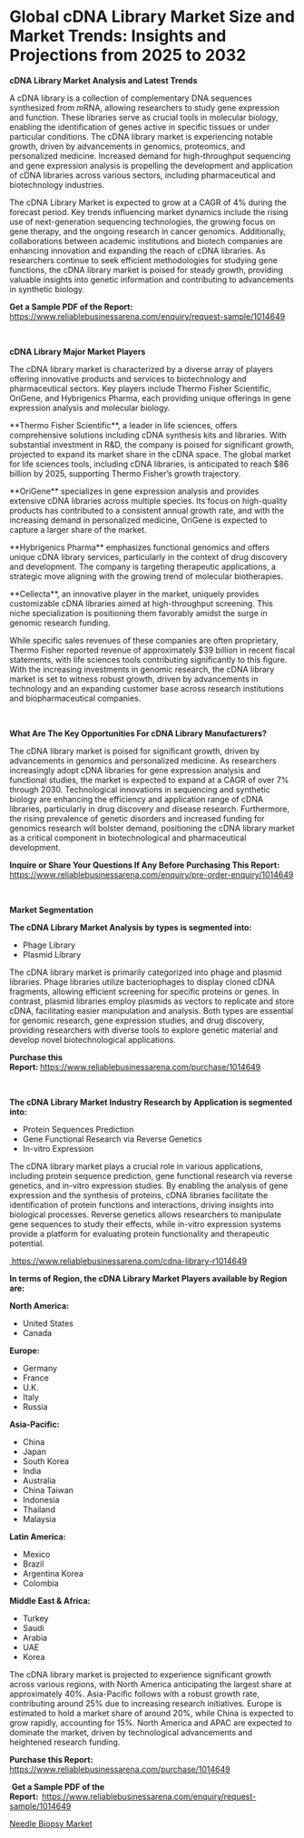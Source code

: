 <p><h1>Global cDNA Library Market Size and Market Trends: Insights and Projections from 2025 to 2032</h1></p><p><strong>cDNA Library Market Analysis and Latest Trends</strong></p>
<p><p>A cDNA library is a collection of complementary DNA sequences synthesized from mRNA, allowing researchers to study gene expression and function. These libraries serve as crucial tools in molecular biology, enabling the identification of genes active in specific tissues or under particular conditions. The cDNA library market is experiencing notable growth, driven by advancements in genomics, proteomics, and personalized medicine. Increased demand for high-throughput sequencing and gene expression analysis is propelling the development and application of cDNA libraries across various sectors, including pharmaceutical and biotechnology industries.</p><p>The cDNA Library Market is expected to grow at a CAGR of 4% during the forecast period. Key trends influencing market dynamics include the rising use of next-generation sequencing technologies, the growing focus on gene therapy, and the ongoing research in cancer genomics. Additionally, collaborations between academic institutions and biotech companies are enhancing innovation and expanding the reach of cDNA libraries. As researchers continue to seek efficient methodologies for studying gene functions, the cDNA library market is poised for steady growth, providing valuable insights into genetic information and contributing to advancements in synthetic biology.</p></p>
<p><strong>Get a Sample PDF of the Report:&nbsp;</strong> <a href="https://www.reliablebusinessarena.com/enquiry/request-sample/1014649?utm_campaign=2146&utm_medium=2&utm_source=Github&utm_content=ia&utm_term=06032025&utm_id=cdna-library">https://www.reliablebusinessarena.com/enquiry/request-sample/1014649</a></p>
<p>&nbsp;</p>
<p><strong>cDNA Library Major Market Players</strong></p>
<p><p>The cDNA library market is characterized by a diverse array of players offering innovative products and services to biotechnology and pharmaceutical sectors. Key players include Thermo Fisher Scientific, OriGene, and Hybrigenics Pharma, each providing unique offerings in gene expression analysis and molecular biology.</p><p>**Thermo Fisher Scientific**, a leader in life sciences, offers comprehensive solutions including cDNA synthesis kits and libraries. With substantial investment in R&D, the company is poised for significant growth, projected to expand its market share in the cDNA space. The global market for life sciences tools, including cDNA libraries, is anticipated to reach $86 billion by 2025, supporting Thermo Fisher’s growth trajectory.</p><p>**OriGene** specializes in gene expression analysis and provides extensive cDNA libraries across multiple species. Its focus on high-quality products has contributed to a consistent annual growth rate, and with the increasing demand in personalized medicine, OriGene is expected to capture a larger share of the market.</p><p>**Hybrigenics Pharma** emphasizes functional genomics and offers unique cDNA library services, particularly in the context of drug discovery and development. The company is targeting therapeutic applications, a strategic move aligning with the growing trend of molecular biotherapies.</p><p>**Cellecta**, an innovative player in the market, uniquely provides customizable cDNA libraries aimed at high-throughput screening. This niche specialization is positioning them favorably amidst the surge in genomic research funding.</p><p>While specific sales revenues of these companies are often proprietary, Thermo Fisher reported revenue of approximately $39 billion in recent fiscal statements, with life sciences tools contributing significantly to this figure. With the increasing investments in genomic research, the cDNA library market is set to witness robust growth, driven by advancements in technology and an expanding customer base across research institutions and biopharmaceutical companies.</p></p>
<p>&nbsp;</p>
<p><strong>What Are The Key Opportunities For cDNA Library Manufacturers?</strong></p>
<p><p>The cDNA library market is poised for significant growth, driven by advancements in genomics and personalized medicine. As researchers increasingly adopt cDNA libraries for gene expression analysis and functional studies, the market is expected to expand at a CAGR of over 7% through 2030. Technological innovations in sequencing and synthetic biology are enhancing the efficiency and application range of cDNA libraries, particularly in drug discovery and disease research. Furthermore, the rising prevalence of genetic disorders and increased funding for genomics research will bolster demand, positioning the cDNA library market as a critical component in biotechnological and pharmaceutical development.</p></p>
<p><strong>Inquire or Share Your Questions If Any Before Purchasing This Report:</strong> <a href="https://www.reliablebusinessarena.com/enquiry/pre-order-enquiry/1014649?utm_campaign=2146&utm_medium=2&utm_source=Github&utm_content=ia&utm_term=06032025&utm_id=cdna-library">https://www.reliablebusinessarena.com/enquiry/pre-order-enquiry/1014649</a></p>
<p>&nbsp;</p>
<p><strong>Market Segmentation</strong></p>
<p><strong>The cDNA Library Market Analysis by types is segmented into:</strong></p>
<p><ul><li>Phage Library</li><li>Plasmid Library</li></ul></p>
<p><p>The cDNA library market is primarily categorized into phage and plasmid libraries. Phage libraries utilize bacteriophages to display cloned cDNA fragments, allowing efficient screening for specific proteins or genes. In contrast, plasmid libraries employ plasmids as vectors to replicate and store cDNA, facilitating easier manipulation and analysis. Both types are essential for genomic research, gene expression studies, and drug discovery, providing researchers with diverse tools to explore genetic material and develop novel biotechnological applications.</p></p>
<p><strong>Purchase this Report:&nbsp;</strong><a href="https://www.reliablebusinessarena.com/purchase/1014649?utm_campaign=2146&utm_medium=2&utm_source=Github&utm_content=ia&utm_term=06032025&utm_id=cdna-library">https://www.reliablebusinessarena.com/purchase/1014649</a></p>
<p>&nbsp;</p>
<p><strong>The cDNA Library Market Industry Research by Application is segmented into:</strong></p>
<p><ul><li>Protein Sequences Prediction</li><li>Gene Functional Research via Reverse Genetics</li><li>In-vitro Expression</li></ul></p>
<p><p>The cDNA library market plays a crucial role in various applications, including protein sequence prediction, gene functional research via reverse genetics, and in-vitro expression studies. By enabling the analysis of gene expression and the synthesis of proteins, cDNA libraries facilitate the identification of protein functions and interactions, driving insights into biological processes. Reverse genetics allows researchers to manipulate gene sequences to study their effects, while in-vitro expression systems provide a platform for evaluating protein functionality and therapeutic potential.</p></p>
<p><a href="https://www.reliablebusinessarena.com/cdna-library-r1014649?utm_campaign=2146&utm_medium=2&utm_source=Github&utm_content=ia&utm_term=06032025&utm_id=cdna-library">&nbsp;https://www.reliablebusinessarena.com/cdna-library-r1014649</a></p>
<p><strong>In terms of Region, the cDNA Library Market Players available by Region are:</strong></p>
<p>
    <p> <strong> North America: </strong>
        <ul>
            <li>United States</li>
            <li>Canada</li>
        </ul>
        </p> 
    <p> <strong> Europe: </strong>
        <ul>
            <li>Germany</li>
            <li>France</li>
            <li>U.K.</li>
            <li>Italy</li>
            <li>Russia</li>
        </ul>
        </p> 
    <p> <strong> Asia-Pacific: </strong>
        <ul>
            <li>China</li>
            <li>Japan</li>
            <li>South Korea</li>
            <li>India</li>
            <li>Australia</li>
            <li>China Taiwan</li>
            <li>Indonesia</li>
            <li>Thailand</li>
            <li>Malaysia</li>
        </ul>
        </p> 
    <p> <strong> Latin America: </strong>
        <ul>
            <li>Mexico</li>
            <li>Brazil</li>
            <li>Argentina Korea</li>
            <li>Colombia</li>
        </ul>
        </p> 
    <p> <strong> Middle East & Africa: </strong>
        <ul>
            <li>Turkey</li>
            <li>Saudi</li>
            <li>Arabia</li>
            <li>UAE</li>
            <li>Korea</li>
        </ul>
    </p>
    </p>
<p><p>The cDNA library market is projected to experience significant growth across various regions, with North America anticipating the largest share at approximately 40%. Asia-Pacific follows with a robust growth rate, contributing around 25% due to increasing research initiatives. Europe is estimated to hold a market share of around 20%, while China is expected to grow rapidly, accounting for 15%. North America and APAC are expected to dominate the market, driven by technological advancements and heightened research funding.</p></p>
<p><strong>Purchase this Report: </strong><a href="https://www.reliablebusinessarena.com/purchase/1014649?utm_campaign=2146&utm_medium=2&utm_source=Github&utm_content=ia&utm_term=06032025&utm_id=cdna-library">https://www.reliablebusinessarena.com/purchase/1014649</a></p>
<p>&nbsp;<strong>Get a Sample PDF of the Report:&nbsp;&nbsp;</strong><a href="https://www.reliablebusinessarena.com/enquiry/request-sample/1014649?utm_campaign=2146&utm_medium=2&utm_source=Github&utm_content=ia&utm_term=06032025&utm_id=cdna-library">https://www.reliablebusinessarena.com/enquiry/request-sample/1014649</a></p>
<p><strong></strong></p>
<p><p><a href="https://github.com/wileonie19657/Market-Research-Report-List-1/blob/main/needle-biopsy-market.md?utm_campaign=2146&utm_medium=2&utm_source=Github&utm_content=ia&utm_term=06032025&utm_id=cdna-library">Needle Biopsy Market</a></p></p>